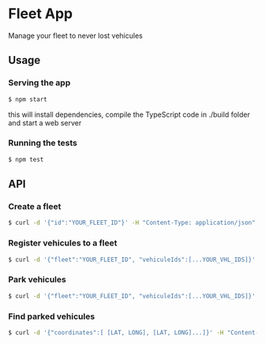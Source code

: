 # Fleet App

Manage your fleet to never lost vehicules

## Usage

### Serving the app

```sh
$ npm start
```

this will install dependencies, compile the TypeScript code in ./build folder and start a web server

### Running the tests

```sh
$ npm test
```

## API

### Create a fleet

```sh
$ curl -d '{"id":"YOUR_FLEET_ID"}' -H "Content-Type: application/json" -X POST http://localhost:3000/fleet
```

### Register vehicules to a fleet

```sh
$ curl -d '{"fleet":"YOUR_FLEET_ID", "vehiculeIds":[...YOUR_VHL_IDS]}' -H "Content-Type: application/json" -X POST http://localhost:3000/register-vehicules

```

### Park vehicules

```sh
$ curl -d '{"fleet":"YOUR_FLEET_ID", "vehiculeIds":[...YOUR_VHL_IDS]}' -H "Content-Type: application/json" -X POST http://localhost:3000/park-vehicules

```

### Find parked vehicules

```sh
$ curl -d '{"coordinates":[ [LAT, LONG], [LAT, LONG]...]}' -H "Content-Type: application/json" -X POST http://localhost:3000/find

```
